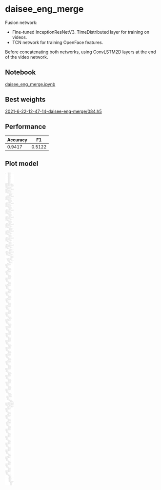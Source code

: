 # daisee_eng_merge

Fusion network:
* Fine-tuned InceptionResNetV3. TimeDistributed layer for training on videos.
* TCN network for training OpenFace features.

Before concatenating both networks, using ConvLSTM2D layers at the end of the video network.

## Notebook

[daisee_eng_merge.ipynb](https://github.com/werlang/emolearn-ml-model/blob/main/daisee_eng_merge/daisee_eng_merge.ipynb)

## Best weights

[2021-6-22-12-47-14-daisee-eng-merge/084.h5](https://drive.google.com/file/d/132GCUn-WV6TYFRFSwq1iqrYrrrPTVGlL/view?usp=sharing)

## Performance

| Accuracy | F1 |
| --- | --- |
| 0.9417 | 0.5122 |

## Plot model

![image](daisee_eng_merge.png)

